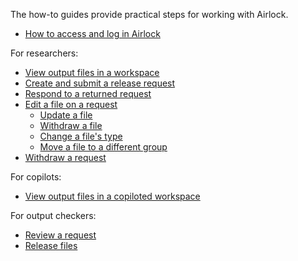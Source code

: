 The how-to guides provide practical steps for working with Airlock.

* [How to access and log in Airlock](access-airlock.md)


For researchers:

* [View output files in a workspace](view-workspace-files.md)
* [Create and submit a release request](create-and-submit-a-release-request.md)
* [Respond to a returned request](respond-to-returned-request.md)
* [Edit a file on a request](edit-file-on-request.md)
    * [Update a file](edit-file-on-request.md#update-a-file)
    * [Withdraw a file](edit-file-on-request.md#withdraw-a-file)
    * [Change a file's type](edit-file-on-request.md#move-a-file-to-a-different-group-or-change-file-type)
    * [Move a file to a different group](edit-file-on-request.md#move-a-file-to-a-different-group-or-change-file-type)
* [Withdraw a request](withdraw-request.md)

For copilots:

* [View output files in a copiloted workspace](view-copiloted-workspace-files.md)

For output checkers:

* [Review a request](review-a-request.md)
* [Release files](release-files.md)
